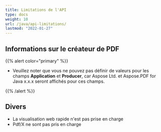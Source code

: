 ```yaml
---
title: Limitations de l'API
type: docs
weight: 10
url: /java/api-limitations/
lastmod: "2022-01-27"
---
```


## Informations sur le créateur de PDF

{{% alert color="primary" %}}

- Veuillez noter que vous ne pouvez pas définir de valeurs pour les champs **Application** et **Producer**, car Aspose Ltd. et Aspose.PDF for Java x.x.x seront affichés pour ces champs.

{{% /alert %}}

## Divers

- La visualisation web rapide n'est pas prise en charge
- Pdf/X ne sont pas pris en charge